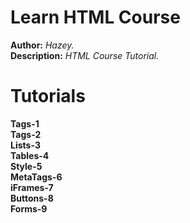 # Learn HTML Course

**Author:** *Hazey.*  <br>
**Description:** *HTML Course Tutorial.* <br>


# Tutorials

**Tags-1**  <br> 
**Tags-2**  <br>
**Lists-3**  <br>
**Tables-4**  <br>
**Style-5**  <br>
**MetaTags-6**  <br>
**iFrames-7**  <br>
**Buttons-8**  <br>
**Forms-9**  <br>

